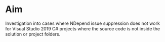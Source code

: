# Aim
Investigation into cases where NDepend issue suppression does not work
for Visual Studio 2019 C# projects
where the source code is not inside the solution or project folders.


